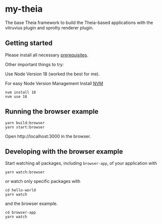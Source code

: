 # my-theia
The base Theia framework to build the Theia-based applications with the vitruvius plugin and sprotty renderer plugin.

## Getting started

Please install all necessary [prerequisites](https://github.com/eclipse-theia/theia/blob/master/doc/Developing.md#prerequisites).

Other important things to try:

Use Node Version 18 (worked the best for me). 

For easy Node Version Management Install [NVM](https://www.freecodecamp.org/news/node-version-manager-nvm-install-guide/)

    nvm install 18
    nvm use 18

## Running the browser example

    yarn build:browser
    yarn start:browser


Open http://localhost:3000 in the browser.



## Developing with the browser example

Start watching all packages, including `browser-app`, of your application with

    yarn watch:browser

*or* watch only specific packages with

    cd hello-world
    yarn watch

and the browser example.

    cd browser-app
    yarn watch